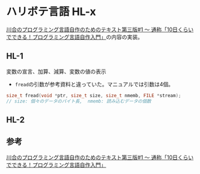 # ハリボテ言語 HL-x
[川合のプログラミング言語自作のためのテキスト第三版#1 ～ 通称「10日くらいでできる！プログラミング言語自作入門」](http://essen.osask.jp/?a21_txt01)の内容の実装。

## HL-1
変数の宣言、加算、減算、変数の値の表示

- `fread`の引数が参考資料と違っていた。マニュアルでは引数は4個。
```c
size_t fread(void *ptr, size_t size, size_t nmemb, FILE *stream);
// size: 個々のデータのバイト長,  nmemb: 読み込むデータの個数
```

## HL-2


## 参考
[川合のプログラミング言語自作のためのテキスト第三版#1 ～ 通称「10日くらいでできる！プログラミング言語自作入門」](http://essen.osask.jp/?a21_txt01)